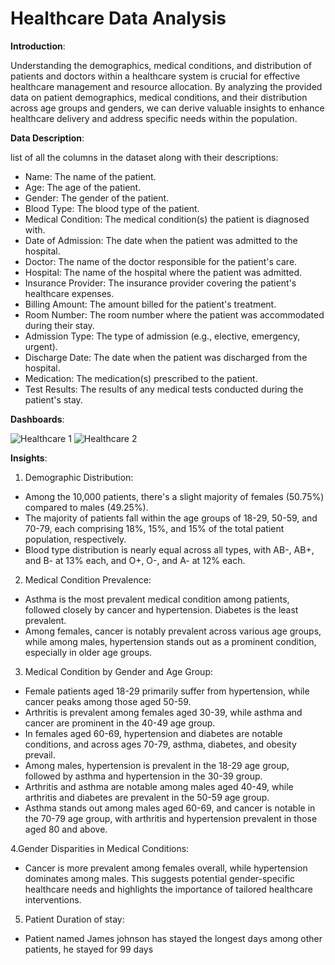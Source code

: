 # Healthcare Data Analysis

**Introduction**:

Understanding the demographics, medical conditions, and distribution of patients and doctors within a healthcare system is crucial for effective healthcare management and resource allocation. By analyzing the provided data on patient demographics, medical conditions, and their distribution across age groups and genders, we can derive valuable insights to enhance healthcare delivery and address specific needs within the population.

**Data Description**: 

list of all the columns in the dataset along with their descriptions:

- Name: The name of the patient.
- Age: The age of the patient.
- Gender: The gender of the patient.
- Blood Type: The blood type of the patient.
- Medical Condition: The medical condition(s) the patient is diagnosed with.
- Date of Admission: The date when the patient was admitted to the hospital.
- Doctor: The name of the doctor responsible for the patient's care.
- Hospital: The name of the hospital where the patient was admitted.
- Insurance Provider: The insurance provider covering the patient's healthcare expenses.
- Billing Amount: The amount billed for the patient's treatment.
- Room Number: The room number where the patient was accommodated during their stay.
- Admission Type: The type of admission (e.g., elective, emergency, urgent).
- Discharge Date: The date when the patient was discharged from the hospital.
- Medication: The medication(s) prescribed to the patient.
- Test Results: The results of any medical tests conducted during the patient's stay.


**Dashboards**:

![Healthcare 1](https://github.com/VasumathyApparsundar/Healthcare/assets/167323908/0e7bf1c8-9ebb-478b-9e3d-bcce5bedca0d)
![Healthcare 2](https://github.com/VasumathyApparsundar/Healthcare/assets/167323908/92783f9f-2e04-48da-abb5-6e083df268d4)

**Insights**:

1. Demographic Distribution:

- Among the 10,000 patients, there's a slight majority of females (50.75%) compared to males (49.25%).
- The majority of patients fall within the age groups of 18-29, 50-59, and 70-79, each comprising 18%, 15%, and 15% of the total patient population, respectively.
- Blood type distribution is nearly equal across all types, with AB-, AB+, and B- at 13% each, and O+, O-, and A- at 12% each.

2. Medical Condition Prevalence:

- Asthma is the most prevalent medical condition among patients, followed closely by cancer and hypertension. Diabetes is the least prevalent.
- Among females, cancer is notably prevalent across various age groups, while among males, hypertension stands out as a prominent condition, especially in older age groups.

3. Medical Condition by Gender and Age Group:

- Female patients aged 18-29 primarily suffer from hypertension, while cancer peaks among those aged 50-59.
- Arthritis is prevalent among females aged 30-39, while asthma and cancer are prominent in the 40-49 age group.
- In females aged 60-69, hypertension and diabetes are notable conditions, and across ages 70-79, asthma, diabetes, and obesity prevail.
- Among males, hypertension is prevalent in the 18-29 age group, followed by asthma and hypertension in the 30-39 group.
- Arthritis and asthma are notable among males aged 40-49, while arthritis and diabetes are prevalent in the 50-59 age group.
- Asthma stands out among males aged 60-69, and cancer is notable in the 70-79 age group, with arthritis and hypertension prevalent in those aged 80 and above.

4.Gender Disparities in Medical Conditions:

- Cancer is more prevalent among females overall, while hypertension dominates among males. This suggests potential gender-specific healthcare needs and highlights the importance of tailored healthcare interventions.

5. Patient Duration of stay:

- Patient named James johnson has stayed the longest days among other patients, he stayed for 99 days

